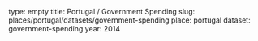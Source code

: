type: empty
title: Portugal / Government Spending
slug: places/portugal/datasets/government-spending
place: portugal
dataset: government-spending
year: 2014
